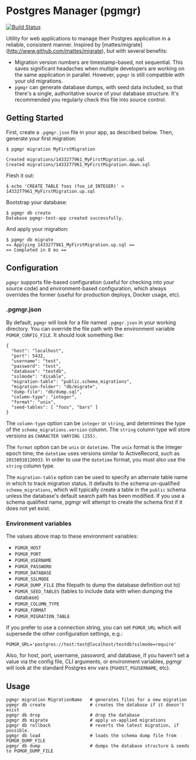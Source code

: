 # Postgres Manager (pgmgr)
[![Build Status](https://travis-ci.org/rnubel/pgmgr.svg?branch=master)](https://travis-ci.org/rnubel/pgmgr)

Utility for web applications to manage their Postgres application in a
reliable, consistent manner. Inspired by [mattes/migrate]
(http://www.github.com/mattes/migrate), but with several benefits:

* Migration version numbers are timestamp-based, not sequential. This saves
  significant headaches when multiple developers are working on the same
  application in parallel. However, `pgmgr` is still compatible with your
  old migrations.
* `pgmgr` can generate database dumps, with seed data included, so that
  there's a single, authoritative source of your database structure. It's
  recommended you regularly check this file into source control.

## Getting Started

First, create a `.pgmgr.json` file in your app, as described below. Then,
generate your first migration:

```
$ pgmgr migration MyFirstMigration

Created migrations/1433277961_MyFirstMigration.up.sql
Created migrations/1433277961_MyFirstMigration.down.sql
```

Flesh it out:
```
$ echo 'CREATE TABLE foos (foo_id INTEGER)' > 1433277961_MyFirstMigration.up.sql
```

Bootstrap your database:
```
$ pgmgr db create
Database pgmgr-test-app created successfully.
```

And apply your migration:
```
$ pgmgr db migrate
== Applying 1433277961_MyFirstMigration.up.sql ==
== Completed in 8 ms ==
```

## Configuration

`pgmgr` supports file-based configuration (useful for checking into your
source code) and environment-based configuration, which always overrides
the former (useful for production deploys, Docker usage, etc).

### .pgmgr.json

By default, `pgmgr` will look for a file named `.pgmgr.json` in your
working directory. You can override the file path with the environment
variable `PGMGR_CONFIG_FILE`. It should look something like:

```
{
  "host": "localhost",
  "port": 5432,
  "username": "test",
  "password": "test",
  "database": "testdb",
  "sslmode": "disable",
  "migration-table": "public.schema_migrations",
  "migration-folder": "db/migrate",
  "dump-file": "db/dump.sql",
  "column-type": "integer",
  "format": "unix",
  "seed-tables": [ "foos", "bars" ]
}
```

The `column-type` option can be `integer` or `string`, and determines
the type of the `schema_migrations.version` column. The `string` column
type will store versions as `CHARACTER VARYING (255)`.

The `format` option can be `unix` or `datetime`. The `unix` format is
the integer epoch time; the `datetime` uses versions similar to ActiveRecord,
such as `20150910120933`. In order to use the `datetime` format, you must
also use the `string` column type.

The `migration-table` option can be used to specify an alternate table name
in which to track migration status. It defaults to the schema un-qualified
`schema_migrations`, which will typically create a table in the `public`
schema unless the database's default search path has been modified. If you
use a schema qualified name, pgmgr will attempt to create the schema first
if it does not yet exist.

### Environment variables

The values above map to these environment variables:

* `PGMGR_HOST`
* `PGMGR_PORT`
* `PGMGR_USERNAME`
* `PGMGR_PASSWORD`
* `PGMGR_DATABASE`
* `PGMGR_SSLMODE`
* `PGMGR_DUMP_FILE` (the filepath to dump the database definition out to)
* `PGMGR_SEED_TABLES` (tables to include data with when dumping the database)
* `PGMGR_COLUMN_TYPE`
* `PGMGR_FORMAT`
* `PGMGR_MIGRATION_TABLE`

If you prefer to use a connection string, you can set `PGMGR_URL` which will supersede the other configuration settings, e.g.:

```
PGMGR_URL='postgres://test:test@localhost/testdb?sslmode=require'
```

Also, for host, port, username, password, and database, if you haven't set a
value via the config file, CLI arguments, or environment variables, pgmgr will
look at the standard Postgres env vars (`PGHOST`, `PGUSERNAME`, etc).

## Usage

```
pgmgr migration MigrationName   # generates files for a new migration
pgmgr db create                 # creates the database if it doesn't exist
pgmgr db drop                   # drop the database
pgmgr db migrate                # apply un-applied migrations
pgmgr db rollback               # reverts the latest migration, if possible.
pgmgr db load                   # loads the schema dump file from PGMGR_DUMP_FILE
pgmgr db dump                   # dumps the database structure & seeds to PGMGR_DUMP_FILE
```
